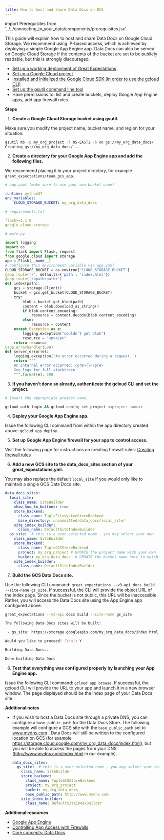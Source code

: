 ```yaml
---
title: How to host and share Data Docs on GCS
---
```

import Prerequisites from '../../connecting_to_your_data/components/prerequisites.jsx'


This guide will explain how to host and share Data Docs on Google Cloud Storage. We recommend using IP-based access, which is achieved by deploying a simple Google App Engine app. Data Docs can also be served on Google Cloud Storage if the contents of the bucket are set to be publicly readable, but this is strongly discouraged.

<Prerequisites>

- [Set up a working deployment of Great Expectations](../../../tutorials/getting_started/intro.md)
- [Set up a Google Cloud project](https://cloud.google.com/resource-manager/docs/creating-managing-projects)
- [Installed and initialized the Google Cloud SDK (in order to use the gcloud CLI)](https://cloud.google.com/sdk/docs/quickstarts)
- [Set up the gsutil command line tool](https://cloud.google.com/storage/docs/gsutil_install)
- Have permissions to: list and create buckets, deploy Google App Engine apps, add app firewall rules

</Prerequisites>

**Steps**

1. **Create a Google Cloud Storage bucket using gsutil.**

  Make sure you modify the project name, bucket name, and region for your situation.

  ```bash
  gsutil mb -p my_org_project -l US-EAST1 -b on gs://my_org_data_docs/
  Creating gs://my_org_data_docs/...
  ```

2. **Create a directory for your Google App Engine app and add the following files.**

  We recommend placing it in your project directory, for example ``great_expectations/team_gcs_app``.

  ```yaml
  # app.yaml (make sure to use your own bucket name)

  runtime: python37
  env_variables:
      CLOUD_STORAGE_BUCKET: my_org_data_docs
  ```

  ```yaml
  # requirements.txt

  flask>=1.1.0
  google-cloud-storage
  ```

  ```python
  # main.py

  import logging
  import os
  from flask import Flask, request
  from google.cloud import storage
  app = Flask(__name__)
  # Configure this environment variable via app.yaml
  CLOUD_STORAGE_BUCKET = os.environ['CLOUD_STORAGE_BUCKET']
  @app.route('/', defaults={'path': 'index.html'})
  @app.route('/<path:path>')
  def index(path):
      gcs = storage.Client()
      bucket = gcs.get_bucket(CLOUD_STORAGE_BUCKET)
      try:
          blob = bucket.get_blob(path)
          content = blob.download_as_string()
          if blob.content_encoding:
              resource = content.decode(blob.content_encoding)
          else:
              resource = content
      except Exception as e:
          logging.exception("couldn't get blob")
          resource = "<p></p>"
      return resource
  @app.errorhandler(500)
  def server_error(e):
      logging.exception('An error occurred during a request.')
      return """
      An internal error occurred: <pre>{}</pre>
      See logs for full stacktrace.
      """.format(e), 500
  ```

3. **If you haven't done so already, authenticate the gcloud CLI and set the project.**

  ```bash
  # Insert the appropriate project name.

  gcloud auth login && gcloud config set project <<project_name>>
  ```

4. **Deploy your Google App Engine app.**

  Issue the following CLI command from within the app directory created above: ``gcloud app deploy``.

5. **Set up Google App Engine firewall for your app to control access.**

  Visit the following page for instructions on creating firewall rules: [Creating firewall rules](https://cloud.google.com/appengine/docs/standard/python3/creating-firewalls)

6. **Add a new GCS site to the data_docs_sites section of your great_expectations.yml.**

  You may also replace the default ``local_site`` if you would only like to maintain a single GCS Data Docs site.

  ```yaml
  data_docs_sites:
    local_site:
      class_name: SiteBuilder
      show_how_to_buttons: true
      store_backend:
        class_name: TupleFilesystemStoreBackend
        base_directory: uncommitted/data_docs/local_site/
      site_index_builder:
        class_name: DefaultSiteIndexBuilder
    gs_site:  # this is a user-selected name - you may select your own
      class_name: SiteBuilder
      store_backend:
        class_name: TupleGCSStoreBackend
        project: my_org_project # UPDATE the project name with your own
        bucket: my_org_data_docs  # UPDATE the bucket name here to match the bucket you configured above
      site_index_builder:
        class_name: DefaultSiteIndexBuilder
  ```

7. **Build the GCS Data Docs site.**

  Use the following CLI command: ``great_expectations --v3-api docs build --site-name gs_site``. If successful, the CLI will provide the object URL of the index page. Since the bucket is not public, this URL will be inaccessible. Rather, you will access the Data Docs site using the App Engine app configured above.

  ```bash
  great_expectations --v3-api docs build --site-name gs_site

  The following Data Docs sites will be built:

   - gs_site: https://storage.googleapis.com/my_org_data_docs/index.html

  Would you like to proceed? [Y/n]: Y

  Building Data Docs...

  Done building Data Docs
  ```



8. **Test that everything was configured properly by launching your App Engine app.**

  Issue the following CLI command: ``gcloud app browse``. If successful, the gcloud CLI will provide the URL to your app and launch it in a new browser window. The page displayed should be the index page of your Data Docs site.


**Additional notes**

- If you wish to host a Data Docs site through a private DNS, you can configure a ``base_public_path`` for the Data Docs Store.  The following example will configure a GCS site with the ``base_public_path`` set to www.mydns.com .  Data Docs will still be written to the configured location on GCS (for example https://storage.cloud.google.com/my_org_data_docs/index.html), but you will be able to access the pages from your DNS (http://www.mydns.com/index.html in our example).

  ```yaml
  data_docs_sites:
    gs_site:  # this is a user-selected name - you may select your own
      class_name: SiteBuilder
      store_backend:
        class_name: TupleGCSStoreBackend
        project: my_org_project
        bucket: my_org_data_docs
        base_public_path: http://www.mydns.com
      site_index_builder:
        class_name: DefaultSiteIndexBuilder
  ```

**Additional resources**

- [Google App Engine](https://cloud.google.com/appengine/docs/standard/python3)
- [Controlling App Access with Firewalls](https://cloud.google.com/appengine/docs/standard/python3/creating-firewalls)
- [Core concepts: Data Docs](../../../reference/data_docs.md)

